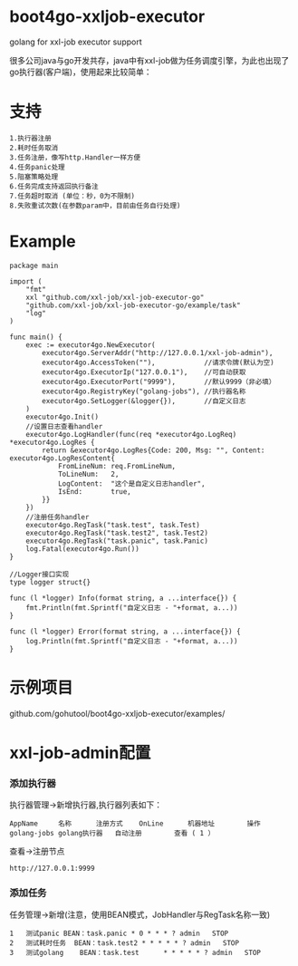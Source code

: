 # boot4go-xxljob-executor
golang for xxl-job executor support

很多公司java与go开发共存，java中有xxl-job做为任务调度引擎，为此也出现了go执行器(客户端)，使用起来比较简单：
# 支持
```	
1.执行器注册
2.耗时任务取消
3.任务注册，像写http.Handler一样方便
4.任务panic处理
5.阻塞策略处理
6.任务完成支持返回执行备注
7.任务超时取消 (单位：秒，0为不限制)
8.失败重试次数(在参数param中，目前由任务自行处理)
```

# Example
```
package main

import (
	"fmt"
	xxl "github.com/xxl-job/xxl-job-executor-go"
	"github.com/xxl-job/xxl-job-executor-go/example/task"
	"log"
)

func main() {
	exec := executor4go.NewExecutor(
		executor4go.ServerAddr("http://127.0.0.1/xxl-job-admin"),
		executor4go.AccessToken(""),            //请求令牌(默认为空)
		executor4go.ExecutorIp("127.0.0.1"),    //可自动获取
		executor4go.ExecutorPort("9999"),       //默认9999（非必填）
		executor4go.RegistryKey("golang-jobs"), //执行器名称
		executor4go.SetLogger(&logger{}),       //自定义日志
	)
	executor4go.Init()
	//设置日志查看handler
	executor4go.LogHandler(func(req *executor4go.LogReq) *executor4go.LogRes {
		return &executor4go.LogRes{Code: 200, Msg: "", Content: executor4go.LogResContent{
			FromLineNum: req.FromLineNum,
			ToLineNum:   2,
			LogContent:  "这个是自定义日志handler",
			IsEnd:       true,
		}}
	})
	//注册任务handler
	executor4go.RegTask("task.test", task.Test)
	executor4go.RegTask("task.test2", task.Test2)
	executor4go.RegTask("task.panic", task.Panic)
	log.Fatal(executor4go.Run())
}

//Logger接口实现
type logger struct{}

func (l *logger) Info(format string, a ...interface{}) {
	fmt.Println(fmt.Sprintf("自定义日志 - "+format, a...))
}

func (l *logger) Error(format string, a ...interface{}) {
	log.Println(fmt.Sprintf("自定义日志 - "+format, a...))
}
```
# 示例项目
github.com/gohutool/boot4go-xxljob-executor/examples/

# xxl-job-admin配置
### 添加执行器
执行器管理->新增执行器,执行器列表如下：
```
AppName		名称		注册方式	OnLine 		机器地址 		操作
golang-jobs	golang执行器	自动注册 		查看 ( 1 ）   
```
查看->注册节点
```
http://127.0.0.1:9999
```
### 添加任务
任务管理->新增(注意，使用BEAN模式，JobHandler与RegTask名称一致)
```
1	测试panic	BEAN：task.panic	* 0 * * * ?	admin	STOP	
2	测试耗时任务	BEAN：task.test2	* * * * * ?	admin	STOP	
3	测试golang	BEAN：task.test		* * * * * ?	admin	STOP
```


